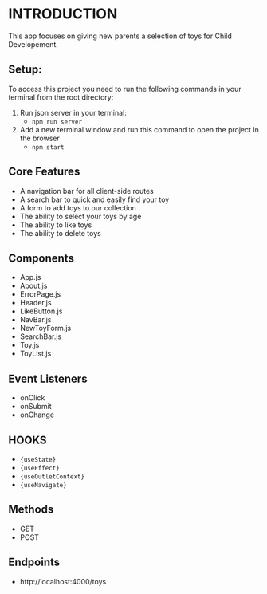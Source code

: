 
# INTRODUCTION
This app focuses on giving new parents a selection of toys for Child Developement. 

## Setup:

To access this project you need to run the following commands in your terminal from the root directory:

1. Run json server in your terminal:
    - `npm run server`
2. Add a new terminal window and run this command to open the project in the browser
    - `npm start`

## Core Features
- A navigation bar for all client-side routes
- A search bar to quick and easily find your toy
- A form to add toys to our collection 
- The ability to select your toys by age
- The ability to like toys
- The ability to delete toys 


## Components
- App.js
- About.js
- ErrorPage.js
- Header.js
- LikeButton.js
- NavBar.js
- NewToyForm.js
- SearchBar.js
- Toy.js
- ToyList.js

## Event Listeners
- onClick
- onSubmit
- onChange

## HOOKS
- `{useState}`
- `{useEffect}`
- `{useOutletContext}`
- `{useNavigate}`

## Methods 
- GET
- POST

## Endpoints
- http://localhost:4000/toys
